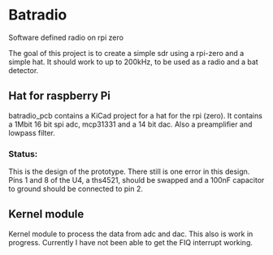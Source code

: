 # Batradio
Software defined radio on rpi zero

The goal of this project is to create a simple sdr using a rpi-zero and a simple hat.
It should work to up to 200kHz, to be used as a radio and a bat detector.

## Hat for raspberry Pi

batradio_pcb contains a KiCad project for a hat for the rpi (zero).
It contains a 1Mbit 16 bit spi adc, mcp31331 and a 14 bit dac.
Also a preamplifier and lowpass filter.

### Status:

This is the design of the prototype.
There still is one error in this design. Pins 1 and 8 of the U4, a ths4521, should be swapped and a 100nF capacitor to ground should be connected to pin 2.



## Kernel module

Kernel module to process the data from adc and dac.
This also is work in progress.
Currently I have not been able to get the FIQ interrupt working.